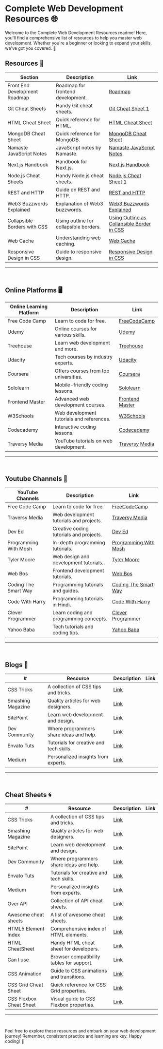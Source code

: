 # Complete Web Development Resources 🌐

Welcome to the Complete Web Development Resources readme! Here, you'll find a comprehensive list of resources to help you master web development. Whether you're a beginner or looking to expand your skills, we've got you covered. 🚀

## Resources 📘

| Section                                  | Description                                           | Link                                            |
|------------------------------------------|-------------------------------------------------------|-------------------------------------------------|
| Front End Development Roadmap            | Roadmap for frontend development.               | [Roadmap](<https://drive.google.com/file/d/1pP_KXCZH_NSp0mDALAyiUpjngQIu_bzD/view>)|
| Git Cheat Sheets                         | Handy Git cheat sheets.                         | [Git Cheat Sheet 1](<https://drive.google.com/file/d/1Qicn-30T2FSzm9Uka3V2E0tOeiuDLuGx/view>)|
| HTML Cheat Sheet                         | Quick reference for HTML.                      | [HTML Cheat Sheet](<https://drive.google.com/file/d/1glGnPWKv3Wg6-1lxn7oLp-Y4u7-dbTRt/view>)     |
| MongoDB Cheat Sheet                      | Quick reference for MongoDB.                  | [MongoDB Cheat Sheet](<https://drive.google.com/file/d/1V_PW3IQR6_m0951KeHkkTG7X3str_Icv/view>) |
| Namaste JavaScript Notes                 | JavaScript notes by Namaste.                   | [Namaste JavaScript Notes](<https://drive.google.com/file/d/1eDjmwWwRAIUvxqWBU6hKyBW6v30zZisf/view>) |
| Next.js Handbook                         | Handbook for Next.js.                       | [Next.js Handbook](<https://drive.google.com/file/d/1cgD5BzYF-3LL1Wp2aDBQh7XdFi49n5vR/view>)    |
| Node.js Cheat Sheets                     | Handy Node.js cheat sheets.                   | [Node.js Cheat Sheet 1](<https://drive.google.com/file/d/1HzOb1-JJRVr-vON2xNOjJ3R7jIHEKE2o/view>) |
| REST and HTTP                            | Guide on REST and HTTP.                      | [REST and HTTP](<https://drive.google.com/file/d/1T543boxR2uLfxgJPdSwg76wE84CcH5Xy/view>)          |
| Web3 Buzzwords Explained                 | Explanation of Web3 buzzwords.               | [Web3 Buzzwords Explained](<https://drive.google.com/file/d/1smbWNhVmGc4xWBpQgJvCB8PFa33K340J/view>) |
| Collapsible Borders with CSS             | Using outline for collapsible borders.      | [Using Outline as Collapsible Border in CSS](<https://drive.google.com/file/d/1TqTrQbGQG5A7Dn8uhthvSb2_ogUVBxmC/view>)|
| Web Cache                                | Understanding web caching.                  | [Web Cache](<https://drive.google.com/file/d/12-bG6nmXV2hkh9R_IxZpwkFPinQjMAZz/view>) |
| Responsive Design in CSS                 | Guide to responsive design.                 | [Responsive Design in CSS](<https://drive.google.com/file/d/1FCfvueeV93fAdg-O1S0-zIwqIAD96Xx4/view>) |

---
</br>

## Online Platforms 🖥️

| Online Learning Platform                | Description                                   | Link                                           |
|-----------------------------------------|-----------------------------------------------|------------------------------------------------|
| Free Code Camp                          | Learn to code for free.                       | [FreeCodeCamp](https://www.freecodecamp.org/)  |
| Udemy                                   | Online courses for various skills.            | [Udemy](https://www.udemy.com/)                |
| Treehouse                               | Learn web development and more.               | [Treehouse](https://teamtreehouse.com/)        |
| Udacity                                 | Tech courses by industry experts.             | [Udacity](https://www.udacity.com/)            |
| Coursera                                | Offers courses from top universities.         | [Coursera](https://www.coursera.org/)          |
| Sololearn                               | Mobile-friendly coding lessons.              | [Sololearn](https://www.sololearn.com/)        |
| Frontend Master                         | Advanced web development courses.            | [Frontend Master](https://frontendmasters.com/)|
| W3Schools                               | Web development tutorials and references.    | [W3Schools](https://www.w3schools.com/)        |
| Codecademy                              | Interactive coding lessons.                  | [Codecademy](https://www.codecademy.com/)      |
| Traversy Media                          | YouTube tutorials on web development.        | [Traversy Media](https://www.traversymedia.com/)|

---
</br>

## Youtube Channels 🎥

| YouTube Channels                     | Description                                  | Link                                            |
|--------------------------------------|----------------------------------------------|-------------------------------------------------|
| Free Code Camp                     | Learn to code for free.                      | [FreeCodeCamp](<Free_Code_Camp_Link>)           |
| Traversy Media                     | Web development tutorials and projects.      | [Traversy Media](<Traversy_Media_Link>)         |
| Dev Ed                             | Creative coding tutorials and projects.      | [Dev Ed](<Dev_Ed_Link>)                         |
| Programming With Mosh               | In-depth programming tutorials.              | [Programming With Mosh](<Programming_With_Mosh_Link>) |
| Tyler Moore                        | Web design and development tutorials.       | [Tyler Moore](<Tyler_Moore_Link>)               |
| Web Bos                            | Frontend development tutorials.             | [Web Bos](<Web_Bos_Link>)                       |
| Coding The Smart Way              | Programming tutorials and guides.           | [Coding The Smart Way](<Coding_The_Smart_Way_Link>) |
| Code With Harry                   | Programming tutorials in Hindi.            | [Code With Harry](<Code_With_Harry_Link>)       |
| Clever Programmer                 | Learn coding and programming concepts.      | [Clever Programmer](<Clever_Programmer_Link>)   |
| Yahoo Baba                        | Tech tutorials and coding tips.             | [Yahoo Baba](<Yahoo_Baba_Link>)                 |

---
</br>

## Blogs 📜

| #  | Resource                 | Description                              | Link                                     |
|----|--------------------------|------------------------------------------|------------------------------------------|
|  CSS Tricks               | A collection of CSS tips and tricks.     | [Link](https://css-tricks.com/)           |
| Smashing Magazine        | Quality articles for web designers.      | [Link](https://www.smashingmagazine.com/) |
|  SitePoint                | Learn web development and design.        | [Link](https://www.sitepoint.com/)        |
|  Dev Community            | Where programmers share ideas and help.  | [Link](https://dev.to/)                  |
|  Envato Tuts              | Tutorials for creative and tech skills.  | [Link](https://tutsplus.envato.com/)     |
|  Medium                   | Personalized insights from experts.      | [Link](https://medium.com/)              |

---
</br>

## Cheat Sheets 🌀

| #  | Resource                     | Description                              | Link                                     |
|----|------------------------------|------------------------------------------|------------------------------------------|
|  CSS Tricks                   | A collection of CSS tips and tricks.     | [Link](https://css-tricks.com/)           |
|  Smashing Magazine             | Quality articles for web designers.      | [Link](https://www.smashingmagazine.com/)|
|  SitePoint                    | Learn web development and design.        | [Link](https://www.sitepoint.com/)        |
|  Dev Community                | Where programmers share ideas and help.  | [Link](https://dev.to/)                  |
|  Envato Tuts                  | Tutorials for creative and tech skills.  | [Link](https://tutsplus.envato.com/)     |
|  Medium                       | Personalized insights from experts.      | [Link](https://medium.com/)              |
|  Over API                     | Collection of API cheat sheets.          | [Link](https://overapi.com/)             |
|  Awesome cheat sheets         | A list of awesome cheat sheets.          | [Link](https://github.com/detailyang/awesome-cheatsheet) |
|  HTML5 Element Index          | Comprehensive index of HTML elements.    | [Link](https://html5elementindex.com/)   |
|  HTML CheatSheet              | Handy HTML cheat sheet for developers.   | [Link](https://htmlcheatsheet.com/)      |
|  Can I use                    | Browser compatibility tables for support.| [Link](https://caniuse.com/)             |
|  CSS Animation                | Guide to CSS animations and transitions.| [Link](https://cssanimation.rocks/)     |
|  CSS Grid Cheat Sheet         | Quick reference for CSS Grid properties. | [Link](https://grid.malven.co/)          |
|  CSS Flexbox Cheat Sheet      | Visual guide to CSS Flexbox properties.  | [Link](https://flexbox.malven.co/)       |

---
</br>




Feel free to explore these resources and embark on your web development journey! Remember, consistent practice and learning are key. Happy coding! 🌟
